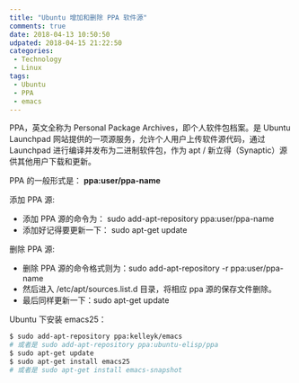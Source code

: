 ```yaml
---
title: "Ubuntu 增加和删除 PPA 软件源"
comments: true
date: 2018-04-13 10:50:50
udpated: 2018-04-15 21:22:50
categories:
 - Technology
 - Linux
tags:
 - Ubuntu
 - PPA
 - emacs
---
```


PPA，英文全称为 Personal Package Archives，即个人软件包档案。是 Ubuntu Launchpad 网站提供的一项源服务，允许个人用户上传软件源代码，通过 Launchpad 进行编译并发布为二进制软件包，作为 apt / 新立得（Synaptic）源供其他用户下载和更新。

PPA 的一般形式是： **ppa:user/ppa-name**

添加 PPA 源:

* 添加 PPA 源的命令为： sudo add-apt-repository ppa:user/ppa-name
* 添加好记得要更新一下： sudo apt-get update

删除 PPA 源:

* 删除 PPA 源的命令格式则为：sudo add-apt-repository -r ppa:user/ppa-name
* 然后进入 /etc/apt/sources.list.d 目录，将相应 ppa 源的保存文件删除。
* 最后同样更新一下：sudo apt-get update
<!--more-->

Ubuntu 下安装 emacs25：
```sh
$ sudo add-apt-repository ppa:kelleyk/emacs
# 或者是 sudo add-apt-repository ppa:ubuntu-elisp/ppa
$ sudo apt-get update
$ sudo apt-get install emacs25
# 或者是 sudo apt-get install emacs-snapshot
```
